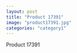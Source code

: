 ```yaml
---
layout: post
title: "Product 17391"
image: "product17391.jpg"
categories: "category1"
---
```

Product 17391
